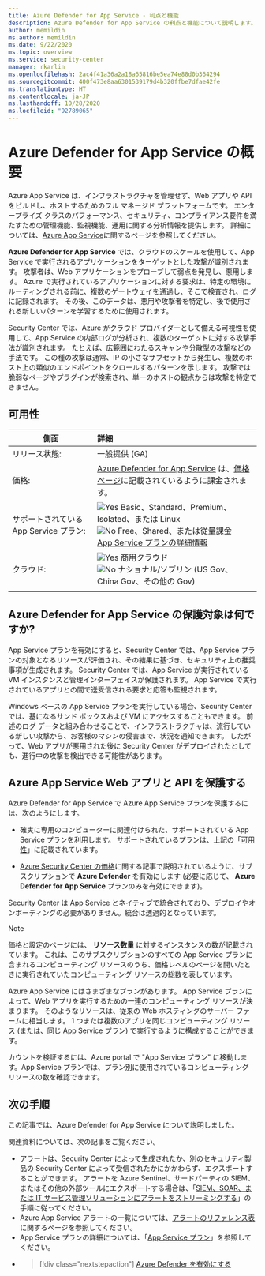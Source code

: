 ```yaml
---
title: Azure Defender for App Service - 利点と機能
description: Azure Defender for App Service の利点と機能について説明します。
author: memildin
ms.author: memildin
ms.date: 9/22/2020
ms.topic: overview
ms.service: security-center
manager: rkarlin
ms.openlocfilehash: 2ac4f41a36a2a18a65816be5ea74e88d0b364294
ms.sourcegitcommit: 400f473e8aa6301539179d4b320ffbe7dfae42fe
ms.translationtype: HT
ms.contentlocale: ja-JP
ms.lasthandoff: 10/28/2020
ms.locfileid: "92789065"
---
```

# <a name="introduction-to-azure-defender-for-app-service"></a>Azure Defender for App Service の概要

Azure App Service は、インフラストラクチャを管理せず、Web アプリや API をビルドし、ホストするためのフル マネージド プラットフォームです。 エンタープライズ クラスのパフォーマンス、セキュリティ、コンプライアンス要件を満たすための管理機能、監視機能、運用に関する分析情報を提供します。 詳細については、[Azure App Service](https://azure.microsoft.com/services/app-service/)に関するページを参照してください。

**Azure Defender for App Service** では、クラウドのスケールを使用して、App Service で実行されるアプリケーションをターゲットとした攻撃が識別されます。 攻撃者は、Web アプリケーションをプローブして弱点を発見し、悪用します。 Azure で実行されているアプリケーションに対する要求は、特定の環境にルーティングされる前に、複数のゲートウェイを通過し、そこで検査され、ログに記録されます。 その後、このデータは、悪用や攻撃者を特定し、後で使用される新しいパターンを学習するために使用されます。

Security Center では、Azure がクラウド プロバイダーとして備える可視性を使用して、App Service の内部ログが分析され、複数のターゲットに対する攻撃手法が識別されます。 たとえば、広範囲にわたるスキャンや分散型の攻撃などの手法です。 この種の攻撃は通常、IP の小さなサブセットから発生し、複数のホスト上の類似のエンドポイントをクロールするパターンを示します。 攻撃では脆弱なページやプラグインが検索され、単一のホストの観点からは攻撃を特定できません。


## <a name="availability"></a>可用性

|側面|詳細|
|----|:----|
|リリース状態:|一般提供 (GA)|
|価格:|[Azure Defender for App Service](azure-defender.md) は、[価格ページ](security-center-pricing.md)に記載されているように課金されます。|
|サポートされている App Service プラン:|![Yes](./media/icons/yes-icon.png) Basic、Standard、Premium、Isolated、または Linux<br>![No](./media/icons/no-icon.png) Free、Shared、または従量課金<br>[App Service プランの詳細情報](https://azure.microsoft.com/pricing/details/app-service/plans/)|
|クラウド:|![Yes](./media/icons/yes-icon.png) 商用クラウド<br>![No](./media/icons/no-icon.png) ナショナル/ソブリン (US Gov、China Gov、その他の Gov)|
|||

## <a name="what-does-azure-defender-for-app-service-protect"></a>Azure Defender for App Service の保護対象は何ですか?

App Service プランを有効にすると、Security Center では、App Service プランの対象となるリソースが評価され、その結果に基づき、セキュリティ上の推奨事項が生成されます。 Security Center では、App Service が実行されている VM インスタンスと管理インターフェイスが保護されます。 App Service で実行されているアプリとの間で送受信される要求と応答も監視されます。

Windows ベースの App Service プランを実行している場合、Security Center では、基になるサンド ボックスおよび VM にアクセスすることもできます。 前述のログ データと組み合わせることで、インフラストラクチャは、流行している新しい攻撃から、お客様のマシンの侵害まで、状況を通知できます。 したがって、Web アプリが悪用された後に Security Center がデプロイされたとしても、進行中の攻撃を検出できる可能性があります。


## <a name="protect-your-azure-app-service-web-apps-and-apis"></a>Azure App Service Web アプリと API を保護する
Azure Defender for App Service で Azure App Service プランを保護するには、次のようにします。

- 確実に専用のコンピューターに関連付けられた、サポートされている App Service プランを利用します。 サポートされているプランは、上記の「[可用性](#availability)」に記載されています。

- [Azure Security Center の価格](security-center-pricing.md)に関する記事で説明されているように、サブスクリプションで **Azure Defender** を有効にします (必要に応じて、 **Azure Defender for App Service** プランのみを有効にできます)。

Security Center は App Service とネイティブで統合されており、デプロイやオンボーディングの必要がありません。統合は透過的となっています。

>[!NOTE]
> 価格と設定のページには、 **リソース数量** に対するインスタンスの数が記載されています。 これは、このサブスクリプションのすべての App Service プランに含まれるコンピューティング リソースのうち、価格レベルのページを開いたときに実行されていたコンピューティング リソースの総数を表しています。
>
> Azure App Service にはさまざまなプランがあります。 App Service プランによって、Web アプリを実行するための一連のコンピューティング リソースが決まります。 そのようなリソースは、従来の Web ホスティングのサーバー ファームに相当します。 1 つまたは複数のアプリを同じコンピューティング リソース (または、同じ App Service プラン) で実行するように構成することができます。
>
>カウントを検証するには、Azure portal で "App Service プラン" に移動します。App Service プランでは、プラン別に使用されているコンピューティング リソースの数を確認できます。 



## <a name="next-steps"></a>次の手順

この記事では、Azure Defender for App Service について説明しました。 

関連資料については、次の記事をご覧ください。 

- アラートは、Security Center によって生成されたか、別のセキュリティ製品の Security Center によって受信されたかにかかわらず、エクスポートすることができます。 アラートを Azure Sentinel、サードパーティの SIEM、またはその他の外部ツールにエクスポートする場合は、「[SIEM、SOAR、または IT サービス管理ソリューションにアラートをストリーミングする](export-to-siem.md)」の手順に従ってください。
- Azure App Service アラートの一覧については、[アラートのリファレンス表](alerts-reference.md#alerts-azureappserv)に関するページを参照してください。
- App Service プランの詳細については、「[App Service プラン](https://azure.microsoft.com/pricing/details/app-service/plans/)」を参照してください。
- > [!div class="nextstepaction"]
    > [Azure Defender を有効にする](security-center-pricing.md)